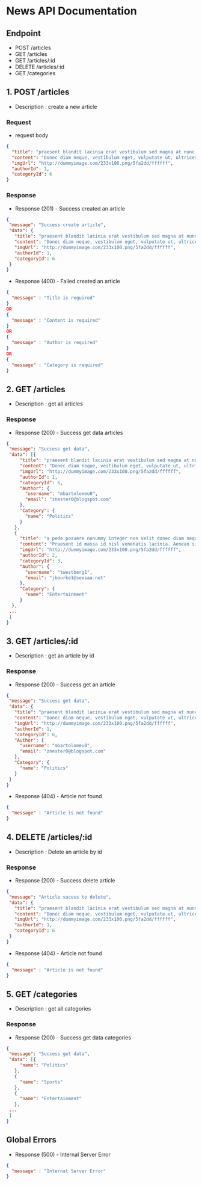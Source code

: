 # News API Documentation

## Endpoint
- POST /articles
- GET /articles
- GET /articles/:id
- DELETE /articles/:id
- GET /categories

## 1. POST /articles 
- Description : create a new article

### Request 
- request body
```json
{
  "title": "praesent blandit lacinia erat vestibulum sed magna at nunc commodo placerat praesent",
  "content": "Donec diam neque, vestibulum eget, vulputate ut, ultrices vel, augue. Vestibulum ante ipsum primis in faucibus orci luctus et ultrices posuere cubilia Curae; Donec pharetra, magna vestibulum aliquet ultrices.",
  "imgUrl": "http://dummyimage.com/233x100.png/5fa2dd/ffffff",
  "authorId": 1,
  "categoryId": 6
}
 ```

### Response
- Response (201) - Success created an article
 ```json
{
  "message": "Success create article",
  "data": {
    "title": "praesent blandit lacinia erat vestibulum sed magna at nunc commodo placerat praesent",
    "content": "Donec diam neque, vestibulum eget, vulputate ut, ultrices vel, augue. Vestibulum ante ipsum primis in faucibus orci luctus et ultrices posuere cubilia Curae; Donec pharetra, magna vestibulum aliquet ultrices.",
    "imgUrl": "http://dummyimage.com/233x100.png/5fa2dd/ffffff",
    "authorId": 1,
    "categoryId": 6
  }
}
```

- Response (400) - Failed created an article
```json
{
  "message" : "Title is required"
}
OR
{
  "message" : "Content is required"
}
OR
{
  "message" : "Author is required"
}
OR
{
  "message" : "Category is required"
}
```

## 2. GET /articles 
- Description : get all articles

### Response
- Response (200) - Success get data articles
 ```json
{
  "message": "Success get data",
  "data": [{
      "title": "praesent blandit lacinia erat vestibulum sed magna at nunc commodo placerat praesent",
      "content": "Donec diam neque, vestibulum eget, vulputate ut, ultrices vel, augue. Vestibulum ante ipsum primis in faucibus orci luctus et ultrices posuere cubilia Curae; Donec pharetra, magna vestibulum aliquet ultrices.",
      "imgUrl": "http://dummyimage.com/233x100.png/5fa2dd/ffffff",
      "authorId": 1,
      "categoryId": 6,
      "Author": {
        "username": "mbartolomeu0",
        "email": "znester0@blogspot.com"
      },
      "Category": {
        "name": "Politics"
      }
    },
    {
      "title": "a pede posuere nonummy integer non velit donec diam neque vestibulum eget vulputate ut ltrices vel",
      "content": "Praesent id massa id nisl venenatis lacinia. Aenean sit amet justo. Morbi ut odio.\n\nCras mi pede, malesuada in, imperdiet et, commodo vulputate, justo. In blandit ultrices enim. Lorem ipsum dolor sit amet, consectetuer adipiscing elit.\n\nProin interdum mauris non ligula pellentesque ultrices. Phasellus id sapien in sapien iaculis congue.",
      "imgUrl": "http://dummyimage.com/233x100.png/5fa2dd/ffffff",
      "authorId": 2,
      "categoryId": 3,
      "Author": {
        "username": "twestberg1",
        "email": "jbourke1@seesaa.net"
      },
      "Category": {
        "name": "Entertainment"
      }
   },
  ...
  ]
}
```

## 3. GET /articles/:id
- Description : get an article by id

### Response
- Response (200) - Success get an article
 ```json
{
  "message": "Success get data",
  "data": {
    "title": "praesent blandit lacinia erat vestibulum sed magna at nunc commodo placerat praesent",
    "content": "Donec diam neque, vestibulum eget, vulputate ut, ultrices vel, augue. Vestibulum ante ipsum primis in faucibus orci luctus et ultrices posuere cubilia Curae; Donec pharetra, magna vestibulum aliquet ultrices.",
    "imgUrl": "http://dummyimage.com/233x100.png/5fa2dd/ffffff",
    "authorId": 1,
    "categoryId": 6,
    "Author": {
      "username": "mbartolomeu0",
      "email": "znester0@blogspot.com"
    },
    "Category": {
      "name": "Politics"
    }
  }  
}
```

- Response (404) - Article not found
```json
{
  "message" : "Article is not found"
}
```

## 4. DELETE /articles/:id
- Description : Delete an article by id

### Response
- Response (200) - Success delete article
 ```json
{
  "message": "Article sucess to delete",
  "data": {
    "title": "praesent blandit lacinia erat vestibulum sed magna at nunc commodo placerat praesent",
    "content": "Donec diam neque, vestibulum eget, vulputate ut, ultrices vel, augue. Vestibulum ante ipsum primis in faucibus orci luctus et ultrices posuere cubilia Curae; Donec pharetra, magna vestibulum aliquet ultrices.",
    "imgUrl": "http://dummyimage.com/233x100.png/5fa2dd/ffffff",
    "authorId": 1,
    "categoryId": 6
  }  
}
```

- Response (404) - Article not found
```json
{
  "message" : "Article is not found"
}
```

## 5. GET /categories 
- Description : get all categories

### Response
- Response (200) - Success get data categories
 ```json
{
  "message": "Success get data",
  "data": [{
      "name": "Politics"
    },
    {
      "name": "Sports"
    },
    {
      "name": "Entertainment"
    },
  ...
  ]
}
```

## Global Errors
- Response (500) - Internal Server Error
```json
{
  "message" : "Internal Server Error"
}